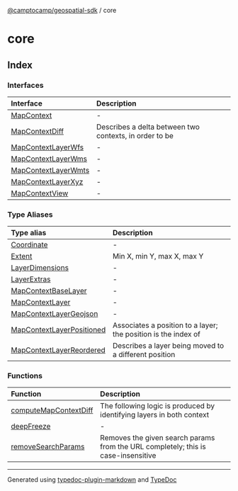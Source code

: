 [@camptocamp/geospatial-sdk](../index.md) / core

# core

## Index

### Interfaces

| Interface | Description |
| :------ | :------ |
| [MapContext](interfaces/MapContext.md) | - |
| [MapContextDiff](interfaces/MapContextDiff.md) | Describes a delta between two contexts, in order to be |
| [MapContextLayerWfs](interfaces/MapContextLayerWfs.md) | - |
| [MapContextLayerWms](interfaces/MapContextLayerWms.md) | - |
| [MapContextLayerWmts](interfaces/MapContextLayerWmts.md) | - |
| [MapContextLayerXyz](interfaces/MapContextLayerXyz.md) | - |
| [MapContextView](interfaces/MapContextView.md) | - |

### Type Aliases

| Type alias | Description |
| :------ | :------ |
| [Coordinate](type-aliases/Coordinate.md) | - |
| [Extent](type-aliases/Extent.md) | Min X, min Y, max X, max Y |
| [LayerDimensions](type-aliases/LayerDimensions.md) | - |
| [LayerExtras](type-aliases/LayerExtras.md) | - |
| [MapContextBaseLayer](type-aliases/MapContextBaseLayer.md) | - |
| [MapContextLayer](type-aliases/MapContextLayer.md) | - |
| [MapContextLayerGeojson](type-aliases/MapContextLayerGeojson.md) | - |
| [MapContextLayerPositioned](type-aliases/MapContextLayerPositioned.md) | Associates a position to a layer; the position is the index of |
| [MapContextLayerReordered](type-aliases/MapContextLayerReordered.md) | Describes a layer being moved to a different position |

### Functions

| Function | Description |
| :------ | :------ |
| [computeMapContextDiff](functions/computeMapContextDiff.md) | The following logic is produced by identifying layers in both context |
| [deepFreeze](functions/deepFreeze.md) | - |
| [removeSearchParams](functions/removeSearchParams.md) | Removes the given search params from the URL completely; this is case-insensitive |

***

Generated using [typedoc-plugin-markdown](https://www.npmjs.com/package/typedoc-plugin-markdown) and [TypeDoc](https://typedoc.org/)

